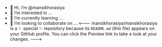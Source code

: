 - 👋 Hi, I’m @mansikhorasiya
- 👀 I’m interested in ...
- 🌱 I’m currently learning ...
- 💞️ I’m looking to collaborate on ...
<---
mansikhorasiya/mansikhorasiya is a ✨ special ✨ repository because its `README.md` (this file) appears on your GitHub profile.
You can click the Preview link to take a look at your changes.
--->
